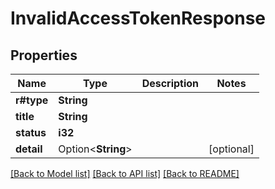 # InvalidAccessTokenResponse

## Properties

Name | Type | Description | Notes
------------ | ------------- | ------------- | -------------
**r#type** | **String** |  | 
**title** | **String** |  | 
**status** | **i32** |  | 
**detail** | Option<**String**> |  | [optional]

[[Back to Model list]](../README.md#documentation-for-models) [[Back to API list]](../README.md#documentation-for-api-endpoints) [[Back to README]](../README.md)


